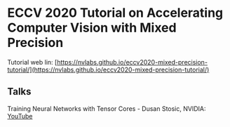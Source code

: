 # ECCV 2020 Tutorial on Accelerating Computer Vision with Mixed Precision

Tutorial web lin: [https://nvlabs.github.io/eccv2020-mixed-precision-tutorial/](https://nvlabs.github.io/eccv2020-mixed-precision-tutorial/)

## Talks

Training Neural Networks with Tensor Cores - Dusan Stosic, NVIDIA: [YouTube](https://www.youtube.com/watch?v=jF4-_ZK_tyc&list=PL6Rbs64R_CcPsJflYb2doIMmFaDyo-oIK&index=2)
